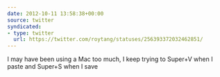 ```yaml
---
date: 2012-10-11 13:58:38+00:00
source: twitter
syndicated:
- type: twitter
  url: https://twitter.com/roytang/statuses/256393372032462851/
---
```


I may have been using a Mac too much, I keep trying to Super+V when I paste and Super+S when I save
